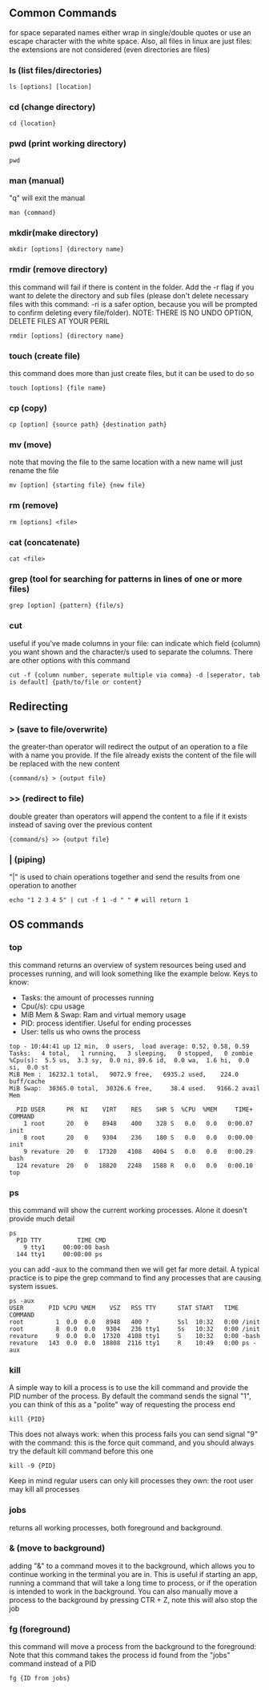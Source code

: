 ## Common Commands
for space separated names either wrap in single/double quotes or use an escape character with the white space. Also, all files in linux are just files: the extensions are not considered (even directories are files)
### ls (list files/directories)
```cli
ls [options] [location]
```

### cd (change directory)
```cli
cd {location}
```

### pwd (print working directory)
```cli
pwd
```

### man (manual)
"q" will exit the manual
```cli
man {command}
```

### mkdir(make directory)
```cli
mkdir [options] {directory name}
```

### rmdir (remove directory)
this command will fail if there is content in the folder. Add the -r flag if you want to delete the directory and sub files (please don't delete necessary files with this command: -ri is a safer option, because you will be prompted to confirm deleting every file/folder). NOTE: THERE IS NO UNDO OPTION, DELETE FILES AT YOUR PERIL
```cli
rmdir [options] {directory name}
```

### touch (create file)
this command does more than just create files, but it can be used to do so
```cli
touch [options] {file name}
```

### cp (copy)
```cli
cp [option] {source path} {destination path}
```

### mv (move)
note that moving the file to the same location with a new name will just rename the file
```cli
mv [option] {starting file} {new file}
```

### rm (remove)
```cli
rm [options] <file>
```

### cat (concatenate)
```cli
cat <file>
```

### grep (tool for searching for patterns in lines of one or more files)
```grep
grep [option] {pattern} {file/s}
```

### cut
useful if you've made columns in your file: can indicate which field (column) you want shown and the character/s used to separate the columns. There are other options with this command
```cli
cut -f {column number, seperate multiple via comma} -d [seperator, tab is default] {path/to/file or content}
```

## Redirecting

### > (save to file/overwrite)
the greater-than operator will redirect the output of an operation to a file with a name you provide. If the file already exists the content of the file will be replaced with the new content
```cli
{command/s} > {output file}
```

### >> (redirect to file)
double greater than operators will append the content to a file if it exists instead of saving over the previous content
```cli
{command/s} >> {output file}
```

### | (piping)
"|" is used to chain operations together and send the results from one operation to another
```cli
echo "1 2 3 4 5" | cut -f 1 -d " " # will return 1
```

## OS commands

### top
this command returns an overview of system resources being used and processes running, and will look something like the example below. Keys to know:
- Tasks: the amount of processes running
- Cpu(/s): cpu usage
- MiB Mem & Swap: Ram and virtual memory usage
- PID: process identifier. Useful for ending processes
- User: tells us who owns the process
```cli
top - 10:44:41 up 12 min,  0 users,  load average: 0.52, 0.58, 0.59
Tasks:   4 total,   1 running,   3 sleeping,   0 stopped,   0 zombie
%Cpu(s):  5.5 us,  3.3 sy,  0.0 ni, 89.6 id,  0.0 wa,  1.6 hi,  0.0 si,  0.0 st
MiB Mem :  16232.1 total,   9072.9 free,   6935.2 used,    224.0 buff/cache
MiB Swap:  30365.0 total,  30326.6 free,     38.4 used.   9166.2 avail Mem

  PID USER      PR  NI    VIRT    RES    SHR S  %CPU  %MEM     TIME+ COMMAND
    1 root      20   0    8948    400    328 S   0.0   0.0   0:00.07 init
    8 root      20   0    9304    236    180 S   0.0   0.0   0:00.00 init
    9 revature  20   0   17320   4108   4004 S   0.0   0.0   0:00.29 bash
  124 revature  20   0   18820   2248   1588 R   0.0   0.0   0:00.10 top
```

### ps
this command will show the current working processes. Alone it doesn't provide much detail
```cli
ps
  PID TTY          TIME CMD
    9 tty1     00:00:00 bash
  144 tty1     00:00:00 ps
```
you can add -aux to the command then we will get far more detail. A typical practice is to pipe the grep command to find any processes that are causing system issues.
```cli
ps -aux
USER       PID %CPU %MEM    VSZ   RSS TTY      STAT START   TIME COMMAND
root         1  0.0  0.0   8948   400 ?        Ssl  10:32   0:00 /init
root         8  0.0  0.0   9304   236 tty1     Ss   10:32   0:00 /init
revature     9  0.0  0.0  17320  4108 tty1     S    10:32   0:00 -bash
revature   143  0.0  0.0  18808  2116 tty1     R    10:49   0:00 ps -aux
```

### kill
A simple way to kill a process is to use the kill command and provide the PID number of the process. By default the command sends the signal "1", you can think of this as a "polite" way of requesting the process end
```cli
kill {PID}
```
This does not always work: when this process fails you can send signal "9" with the command: this is the force quit command, and you should always try the default kill command before this one
```cli
kill -9 {PID}
```
Keep in mind regular users can only kill processes they own: the root user may kill all processes

### jobs
returns all working processes, both foreground and background.

### & (move to background)
adding "&" to a command moves it to the background, which allows you to continue working in the terminal you are in. This is useful if starting an app, running a command that will take a long time to process, or if the operation is intended to work in the background. You can also manually move a process to the background by pressing CTR + Z, note this will also stop the job

### fg (foreground)
this command will move a process from the background to the foreground: Note that this command takes the process id found from the "jobs" command instead of a PID
```cli
fg {ID from jobs}
```
